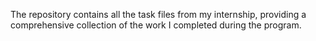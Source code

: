 The repository contains all the task files from my internship, providing a comprehensive collection of the work I completed during the program.
